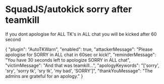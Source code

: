 # SquadJS/autokick sorry after teamkill
 If you dont apologise for ALL TK's in ALL chat you will be kicked after 60 second

{
      "plugin": "AutoTKWarn",
      "enabled": true, 
      "attackerMessage": "Please apologise for SORRY in ALL chat in 60sec or kick!",
      "reminderMessage": "You have 30 seconds left to apologize SORRY in ALL chat",
      "victimMessage": "And that was teamkill...",
      "apologyKeywords": "['sorry', 'sry', 'sorry tk', 'sry tk', 'my bad', 'SORRY']",
      "thankYouMessage": "The admins are grateful for an apology." 
}
